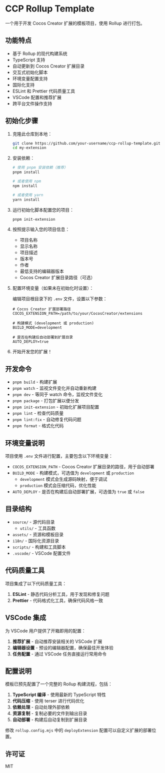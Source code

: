 # CCP Rollup Template

一个用于开发 Cocos Creator 扩展的模板项目，使用 Rollup 进行打包。

## 功能特点

- 基于 Rollup 的现代构建系统
- TypeScript 支持
- 自动更新到 Cocos Creator 扩展目录
- 交互式初始化脚本
- 环境变量配置支持
- 国际化支持
- ESLint 和 Prettier 代码质量工具
- VSCode 配置和推荐扩展
- 跨平台文件操作支持

## 初始化步骤

1. 克隆此仓库到本地：

    ```bash
    git clone https://github.com/your-username/ccp-rollup-template.git my-extension
    cd my-extension
    ```

2. 安装依赖：

    ```bash
    # 使用 pnpm 安装依赖（推荐）
    pnpm install

    # 或者使用 npm
    npm install

    # 或者使用 yarn
    yarn install
    ```

3. 运行初始化脚本配置您的项目：

    ```bash
    pnpm init-extension
    ```

4. 按照提示输入您的项目信息：

    - 项目名称
    - 显示名称
    - 项目描述
    - 版本号
    - 作者
    - 最低支持的编辑器版本
    - Cocos Creator 扩展目录路径（可选）

5. 配置环境变量（如果未在初始化时设置）：

    编辑项目根目录下的 `.env` 文件，设置以下参数：

    ```
    # Cocos Creator 扩展部署路径
    COCOS_EXTENSION_PATH=/path/to/your/CocosCreator/extensions

    # 构建模式 (development 或 production)
    BUILD_MODE=development

    # 是否在构建后自动部署到扩展目录
    AUTO_DEPLOY=true
    ```

6. 开始开发您的扩展！

## 开发命令

- `pnpm build` - 构建扩展
- `pnpm watch` - 监视文件变化并自动重新构建
- `pnpm dev` - 等同于 watch 命令，监视文件变化
- `pnpm package` - 打包扩展以便分发
- `pnpm init-extension` - 初始化扩展项目配置
- `pnpm lint` - 检查代码质量
- `pnpm lint:fix` - 自动修复代码问题
- `pnpm format` - 格式化代码

## 环境变量说明

项目使用 `.env` 文件进行配置，主要包含以下环境变量：

- `COCOS_EXTENSION_PATH` - Cocos Creator 扩展目录的路径，用于自动部署
- `BUILD_MODE` - 构建模式，可选值为 `development` 或 `production`
    - `development` 模式会生成源码映射，便于调试
    - `production` 模式会压缩代码，优化性能
- `AUTO_DEPLOY` - 是否在构建后自动部署扩展，可选值为 `true` 或 `false`

## 目录结构

- `source/` - 源代码目录
    - `utils/` - 工具函数
- `assets/` - 资源和模板目录
- `i18n/` - 国际化资源目录
- `scripts/` - 构建和工具脚本
- `.vscode/` - VSCode 配置文件

## 代码质量工具

项目集成了以下代码质量工具：

1. **ESLint** - 静态代码分析工具，用于发现和修复问题
2. **Prettier** - 代码格式化工具，确保代码风格一致

## VSCode 集成

为 VSCode 用户提供了开箱即用的配置：

1. **推荐扩展** - 自动推荐安装相关的 VSCode 扩展
2. **编辑器设置** - 预设的编辑器配置，确保最佳开发体验
3. **任务配置** - 通过 VSCode 任务直接运行常用命令

## 配置说明

模板已预先配置了一个完整的 Rollup 构建流程，包括：

1. **TypeScript 编译** - 使用最新的 TypeScript 特性
2. **代码压缩** - 使用 terser 进行代码优化
3. **依赖处理** - 自动处理外部依赖
4. **资源复制** - 复制必要的文件到输出目录
5. **自动部署** - 构建后自动复制到扩展目录

修改 `rollup.config.mjs` 中的 `deployExtension` 配置可以自定义扩展的部署位置。

## 许可证

MIT

